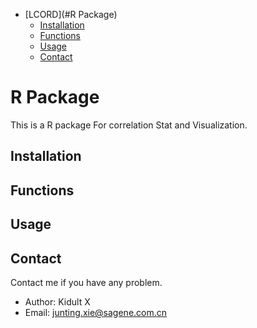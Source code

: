 -   [LCORD](#R Package)
    -   [Installation](#installation)
    -   [Functions](#functions)
    -   [Usage](#usage)
    -   [Contact](#contact)


R Package
=======
This is a R package For correlation Stat and Visualization. 

Installation
------------

Functions
------------

Usage
------------

Contact
------------
Contact me if you have any problem.

- Author:   Kidult X
- Email:    <junting.xie@sagene.com.cn>



